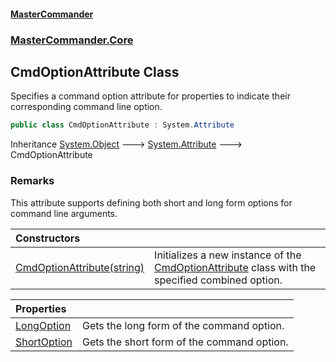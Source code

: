#### [MasterCommander](MasterCommander.md 'MasterCommander')
### [MasterCommander.Core](MasterCommander.md#MasterCommander.Core 'MasterCommander.Core')

## CmdOptionAttribute Class

Specifies a command option attribute for properties to indicate their corresponding command line option.

```csharp
public class CmdOptionAttribute : System.Attribute
```

Inheritance [System.Object](https://docs.microsoft.com/en-us/dotnet/api/System.Object 'System.Object') &#129106; [System.Attribute](https://docs.microsoft.com/en-us/dotnet/api/System.Attribute 'System.Attribute') &#129106; CmdOptionAttribute

### Remarks
This attribute supports defining both short and long form options for command line arguments.

| Constructors | |
| :--- | :--- |
| [CmdOptionAttribute(string)](CmdOptionAttribute.CmdOptionAttribute(string).md 'MasterCommander.Core.CmdOptionAttribute.CmdOptionAttribute(string)') | Initializes a new instance of the [CmdOptionAttribute](CmdOptionAttribute.md 'MasterCommander.Core.CmdOptionAttribute') class with the specified combined option. |

| Properties | |
| :--- | :--- |
| [LongOption](CmdOptionAttribute.LongOption.md 'MasterCommander.Core.CmdOptionAttribute.LongOption') | Gets the long form of the command option. |
| [ShortOption](CmdOptionAttribute.ShortOption.md 'MasterCommander.Core.CmdOptionAttribute.ShortOption') | Gets the short form of the command option. |
